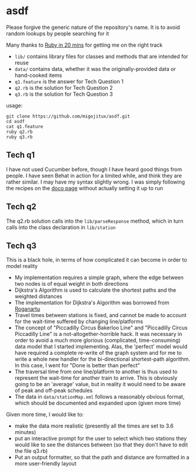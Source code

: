 # asdf
Please forgive the generic nature of the repository's name.  It is to avoid random lookups by people searching for it

Many thanks to [Ruby in 20 mins](https://www.ruby-lang.org/en/documentation/quickstart/) for getting me on the right track
* `lib/` contains library files for classes and methods that are intended for reuse
* `data/` contains data, whether it was the originally-provided data or hand-cooked items
* `q1.feature` is the answer for Tech Question 1
* `q2.rb` is the solution for Tech Question 2
* `q3.rb` is the solution for Tech Question 3


usage:
```
git clone https://github.com/migojitux/asdf.git
cd asdf
cat q1.feature
ruby q2.rb
ruby q3.rb
```

## Tech q1
I have not used Cucumber before, though I have heard good things from people.  I have seen Behat in action for a limited while, and think they are rather similar.  I may have my syntax slightly wrong.  I was simply following the recipes on the [doco page](https://cucumber.io/docs/reference) without actually setting it up to run

## Tech q2
The q2.rb solution calls into the `lib/parseResponse` method, which in turn calls into the class declaration in `lib/station`


## Tech q3
This is a black hole, in terms of how complicated it can become in order to model reality
* My implementation requires a simple graph, where the edge between two nodes is of equal weight in both directions
* Dijkstra's Algorithm is used to calculate the shortest paths and the weighted distances
* The implementation for Dijkstra's Algorithm was borrowed from [Roganartu](https://gist.github.com/roganartu/9407316)
* Travel times between stations is fixed, and cannot be made to account for the wait-time suffered by changing line/platforms
* The concept of "Piccadilly Circus Bakerloo Line" and "Piccadilly Circus Piccadilly Line" is a not-altogether-horrible hack.  It was necessary in order to avoid a much more glorious (complicated, time-consuming) data model that I started implementing.  Alas, the 'perfect' model would have required a complete re-write of the graph system and for me to write a whole new handler for the bi-directional shortest-path algorithm.  In this case, I went for "Done is better than perfect"
* The traversal time from one line/platform to another is thus used to represent the wait-time for another train to arrive.  This is obviously going to be an 'average' value, but in reality it would need to be aware of peak and off-peak schedules
* The data in `data/stationMap.xml` follows a reasonably obvious format, which should be documented and expanded upon (given more time)

Given more time, I would like to:
* make the data more realistic (presently all the times are set to 3.6 minutes)
* put an interactive prompt for the user to select which two stations they would like to see the distances between (so that they don't have to edit the file q3.rb)
* Put an output formatter, so that the path and distance are formatted in a more user-friendly layout

